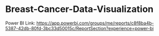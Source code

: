 # Breast-Cancer-Data-Visualization


Power BI Link:
https://app.powerbi.com/groups/me/reports/c8f8ba4b-5387-42db-80fd-3bc33d50015c/ReportSection?experience=power-bi
